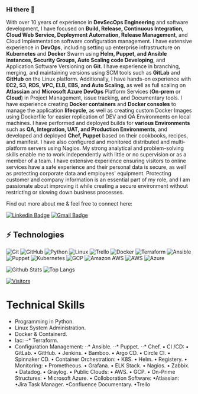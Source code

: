 ### Hi there 👋

<!-- Introduce yourself and give a brief introduction about yourself here.  Also include what tech you're interested in and what you are currently learning -->
With over 10 years of experience in **DevSecOps Engineering** and software
development, I have focused on **Build, Release, Continuous Integration, Cloud Web
Service, Deployment Automation, Release Management**, and Cloud
Implementation software configuration management. I have extensive experience
in **DevOps**, including setting up enterprise infrastructure on **Kubernetes** and **Docker**
Swarm using **Helm, Puppet, and Ansible instances, Security Groups, Auto Scaling
code Developing**, and Application Software Versioning on **Git**. I have experience in
branching, merging, and maintaining versions using SCM tools such as **GitLab** and
**GitHub** on the Linux platform. Additionally, I have hands-on experience with **EC2,
S3, RDS, VPC, ELB, EBS, and Auto Scaling**, as well as full scaling on **Atlassian** and
**Microsoft Azure DevOps** Platform Services (**On-prem** or **Cloud**) in Project
Management, issue tracking, and Documentary tools.
I have experience creating **Docker containers** and **Docker consoles** to manage the
application **lifecycle**, as well as creating custom Docker Images using Dockerfile for
easier replication of DEV and QA Environments on local machines. I have
performed and deployed builds for **various Environments** such as **QA, Integration,
UAT, and Production Environments**, and developed and deployed **Chef, Puppet**
based on their cookbooks, recipes, and manifest. I have also configured and
monitored distributed and multi-platform servers using Nagios.
My strong analytical and problem-solving skills enable me to work independently
with little or no supervision or as a member of a team. I have extensive experience
ensuring visitors to online services have a safe experience and their personal data is
secure, as well as protecting corporate data and employees' equipment. Protecting
customer and company information is an essential part of my role, and I am
passionate about improving it while creating a secure environment without
restricting or slowing down business processes.

Find out more about me & feel free to connect here:

<!-- Replace the fields below with the information requested. Remember to remove the encapsulating <> characters. For spaces in names, use %20 (e.g. Broadus%20Palmer) -->

[![Linkedin Badge](https://img.shields.io/badge/-Farshid%20Rahimi-blue?style=flat-square&logo=Linkedin&logoColor=white&link=https://www.linkedin.com/in/farshid-rahimi/)](https://www.linkedin.com/in/farshid-rahimi/)
[![Gmail Badge](https://img.shields.io/badge/-farshidrahimi.ca@gmail.com-c14438?style=flat-square&logo=Gmail&logoColor=white&link=mailto:farshidrahimi.ca@gmail.com)](mailto:farshidrahimi.ca@gmail.com)

## ⚡ Technologies


<!-- Check out the Badges folder for more badges -->

![Git](https://img.shields.io/badge/-Git-black?style=flat-square&logo=git)
![GitHub](https://img.shields.io/badge/-GitHub-181717?style=flat-square&logo=github)
![Python](https://img.shields.io/badge/-Python-black?style=flat-square&logo=Python)
![Linux](https://img.shields.io/badge/Linux-FCC624?style=flat-square&logo=linux&logoColor=black)
![Trello](https://img.shields.io/badge/Trello-%23026AA7.svg?style=flat-square&logo=Trello&logoColor=white)
![Docker](https://img.shields.io/badge/docker-%230db7ed.svg?style=for-the-badge&logo=docker&logoColor=white)
![Terraform](https://img.shields.io/badge/terraform-%235835CC.svg?style=for-the-badge&logo=terraform&logoColor=white)
![Ansible](https://img.shields.io/badge/-Ansible-EE0000?logo=ansible&logoColor=white)
![Puppet](https://img.shields.io/badge/-Puppet-FFAE1A?logo=puppet&logoColor=white)
![Kubernetes](https://img.shields.io/badge/-Kubernetes-326CE5?logo=kubernetes&logoColor=white)
![GCP](https://img.shields.io/badge/-GCP-4285F4?logo=google-cloud&logoColor=white)
![Amazon AWS](https://img.shields.io/badge/Amazon%20AWS-232F3E?style=flat-square&logo=amazon-aws)
![AWS](https://img.shields.io/badge/-AWS-232F3E?logo=amazon-aws&logoColor=white)
![Azure](https://img.shields.io/badge/-Azure-0089D6?logo=microsoft-azure&logoColor=white)

<!-- Replace the fields below with the information requested. Remember to remove the encapsulating <> characters. -->

![Github Stats](https://github-readme-stats.vercel.app/api?username=Falc00n007&count_private=true&show_icons=true&include_all_commits=true)
![Top Langs](https://github-readme-stats.vercel.app/api/top-langs/?username=Falc00n007&hide=TeX&layout=compact)


<!-- [![Visitors](https://api.visitorbadge.io/api/visitors?path=LevelUpInTech%2FLevelUpInTech&label=VISITORS&countColor=%23263759)](https://visitorbadge.io/status?path=LevelUpInTech%2FLevelUpInTech) -->

[![Visitors](https://api.visitorbadge.io/api/visitors?path=https%3A%2F%2Fgithub.com%2FFalc00n007&label=Visitors&countColor=%23263759&style=flat)](https://visitorbadge.io/status?path=Falc00n007)



# Technical Skills
* Programming in Python.
* Linux System Administration.
* Docker & Containerd.
* Iac:
  ⋅⋅* Terraform.
* Configuration Management:
⋅⋅* Ansible.
⋅⋅* Puppet.
⋅⋅* Chef.
• CI /CD:
	• GitLab.
	• GitHub.
	• Jenkins.
	• Bamboo.
	• Argo CD.
	• Circle CI.
	• Spinnaker CD.
• Container Orchestration:
	• K8S.
	• Helm.
	• Registery.
• Monitoring:
	• Prometheous.
	• Grafana.
	• ELK Stack.
	• Nagios.
	• Zabbix.
	• Datadog.
	• Graylog.
	• Public Clouds:
	• AWS.
	• GCP.
• On-Prime Structures:
	• Microsoft Azure.
• Colloboration Software:
	•Atlassian:
	•Jira Task Manager.
	•Confluence Documentary.
	•Trello
